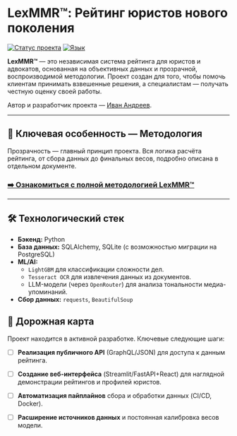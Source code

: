 # LexMMR™: Рейтинг юристов нового поколения

[![Статус проекта](https://img.shields.io/badge/статус-в%20разработке-yellow.svg)](https://github.com/Ivantech123/LEX-MMR)
[![Язык](https://img.shields.io/badge/язык-Python-blue.svg)](https://www.python.org/)

**LexMMR™** — это независимая система рейтинга для юристов и адвокатов, основанная на объективных данных и прозрачной, воспроизводимой методологии. Проект создан для того, чтобы помочь клиентам принимать взвешенные решения, а специалистам — получать честную оценку своей работы.

Автор и разработчик проекта — [Иван Андреев](https://github.com/Ivantech123).

---

## 🎯 Ключевая особенность — Методология

Прозрачность — главный принцип проекта. Вся логика расчёта рейтинга, от сбора данных до финальных весов, подробно описана в отдельном документе.

### **[➡️ Ознакомиться с полной методологией LexMMR™](docs/methodology_ru.md)**

---

## 🛠 Технологический стек

*   **Бэкенд:** Python
*   **База данных:** SQLAlchemy, SQLite (с возможностью миграции на PostgreSQL)
*   **ML/AI:**
    *   `LightGBM` для классификации сложности дел.
    *   `Tesseract OCR` для извлечения данных из документов.
    *   LLM-модели (через `OpenRouter`) для анализа тональности медиа-упоминаний.
*   **Сбор данных:** `requests`, `BeautifulSoup`

## 🚀 Дорожная карта

Проект находится в активной разработке. Ключевые следующие шаги:

- [ ] **Реализация публичного API** (GraphQL/JSON) для доступа к данным рейтинга.
- [ ] **Создание веб-интерфейса** (Streamlit/FastAPI+React) для наглядной демонстрации рейтингов и профилей юристов.
- [ ] **Автоматизация пайплайнов** сбора и обработки данных (CI/CD, Docker).
- [ ] **Расширение источников данных** и постоянная калибровка весов модели.

